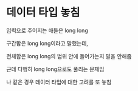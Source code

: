 # 데이터 타입 놓침

입력으로 주어지는 애들은 long long

구간합은 long long이라고 말했는데, 

전체합은 long long의 범위 안에 들어가는지 말을 안해줌

근데 다행히 long long으로도 풀리는 문제임

나 같은 경우 데이터 타입에 대한 고려를 또 놓침